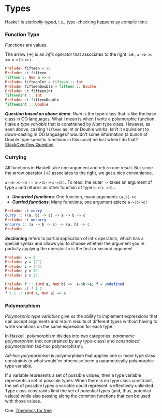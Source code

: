 # Types



Haskell is *statically typed*, i.e., type-checking happens ay compile time. 



### Function Type

*Functions* are values.

The arrow (->) is an *infix* operator that associates to the right. i.e., 
`a->b->c` == `a->(b->c)`.

```haskell
Prelude> fifteen = 15
Prelude> :t fifteen
fifteen :: Num a => a
Prelude> fifteenInt = fifteen :: Int
Prelude> fifteenDouble = fifteen :: Double
Prelude> :t fifteenInt
fifteenInt :: Int
Prelude> :t fifteenDouble
fifteenInt :: Double
```

***Question based on above demo***:
*Num* is the type-class that is like the base class in OO languages. What I mean is when I write a polymorphic function, I take a *type variable* that is constrained by *Num* type class. However, as seen above, casting `fifteen` as Int or Double works. Isn't it equivalent to down-casting in OO languages? wouldn't some information (a bunch of Double type specific  functions in this case) be lost when I do that? [StackOverflow Question](https://stackoverflow.com/questions/59580509/the-type-specification-operator-is-like-down-casting-in-object-oriented-language)



### Currying

All functions in Haskell take one argument and return one result. But since the arrow operator (->) associates to the right, we get a nice convenience.

`a->b->c->d` == `a->(b->(c->d))`. To read, the outer `->` takes an argument of type `a` and returns an other function of type `b->(c->d)`...

- ***Uncurried functions***: One function, many arguments `(a,b)->c`
- ***Curried functions***: Many functions, one argument apiece `a->(b->c)`

```haskell
Prelude> :t curry   
curry :: ((a, b) -> c) -> a -> b -> c
Prelude> :t uncurry 
uncurry :: (a -> b -> c) -> (a, b) -> c
Prelude>
```

***Sectioning*** refers to partial application of infix operators, which has a special syntax and allows you to choose whether the argument you’re partially applying the operator to is the first or second argument.

```haskell
Prelude> x = 5
Prelude> y = (2^)
Prelude> z = (^2)
Prelude> y x 32
Prelude> z x 25
```

```haskell
Prelude> f :: (Ord a, Num b) =>  a->b->a; f = undefined
Prelude> :t f 1 2  
f 1 2 :: (Ord a, Num a) => a
```



### Polymorphism

*Polymorphic type variables* give us the ability to implement expressions that can accept arguments and return results of different types without having to write variations on the same expression for each type.

In Haskell, polymorphism divides into two categories: *parametric polymorphism* (not constrained by any type-class) and *constrained polymorphism* (ad-hoc polymorphism).

*Ad-hoc polymorphism* is polymorphism that applies one or more type class constraints to what would’ve otherwise been a parametrically polymorphic type variable.

If a variable represents a set of possible values, then a type variable represents a set of possible types. When there is no type class constraint, the set of possible types a variable could represent is effectively unlimited. Type class constraints limit the set of potential types (and, thus, potential values) while also passing along the common functions that can be used with those values.

Cue: [Theorems for free](https://people.mpi-sws.org/~dreyer/tor/papers/wadler.pdf)